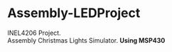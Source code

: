 # Assembly-LEDProject
INEL4206 Project. <br />
Assembly Christmas Lights Simulator.
**Using MSP430**
